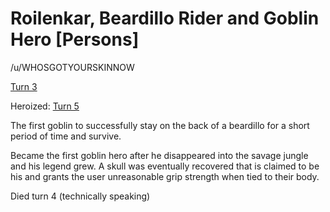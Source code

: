 # Roilenkar, Beardillo Rider and Goblin Hero [Persons]

/u/WHOSGOTYOURSKINNOW 

[Turn 3](https://www.reddit.com/r/GodhoodWB/comments/fr5ib1/endless_pantheon_turn_3/fm0ggbp/)

Heroized: [Turn 5](https://www.reddit.com/r/GodhoodWB/comments/ftlhb9/endless_pantheon_turn_5_macro/fm9y8z2/) 

The first goblin to successfully stay on the back of a beardillo for a short period of time and survive.

Became the first goblin hero after he disappeared into the savage jungle and his legend grew. A skull was eventually recovered that is claimed to be his and grants the user unreasonable grip strength when tied to their body.

Died turn 4 (technically speaking)

